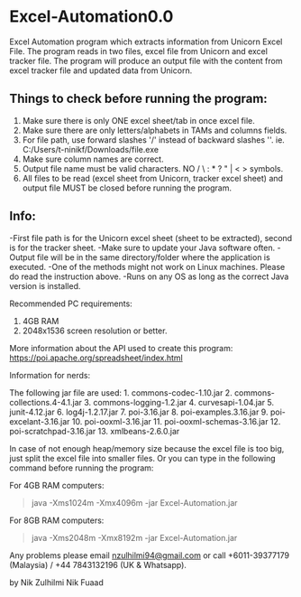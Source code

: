 # Excel-Automation0.0
Excel Automation program which extracts information from Unicorn Excel File. The program reads in two files, excel file from Unicorn and excel tracker file. The program will produce an output file with the content from excel tracker file and updated data from Unicorn.

## Things to check before running the program: ##
  1. Make sure there is only ONE excel sheet/tab in once excel file.
  2. Make sure there are only letters/alphabets in TAMs and columns fields.
  3. For file path, use forward slashes '/' instead of backward slashes '\'.
     ie. C:/Users/t-ninikf/Downloads/file.exe
  4. Make sure column names are correct.
  5. Output file name must be valid characters. NO / \ : * ? " | < > symbols.
  6. All files to be read (excel sheet from Unicorn, tracker excel sheet) and output file MUST be closed before running the program.



## Info: ##
  -First file path is for the Unicorn excel sheet (sheet to be extracted), second is for the tracker sheet.
  -Make sure to update your Java software often.
  -Output file will be in the same directory/folder where the application is executed.
  -One of the methods might not work on Linux machines. Please do read the instruction above.
  -Runs on any OS as long as the correct Java version is installed.



Recommended PC requirements:
  1. 4GB RAM
  2. 2048x1536 screen resolution or better.



More information about the API used to create this program: https://poi.apache.org/spreadsheet/index.html



Information for nerds:

  The following jar file are used:
    1. commons-codec-1.10.jar
    2. commons-collections.4-4.1.jar
    3. commons-logging-1.2.jar
    4. curvesapi-1.04.jar
    5. junit-4.12.jar
    6. log4j-1.2.17.jar
    7. poi-3.16.jar
    8. poi-examples.3.16.jar
    9. poi-excelant-3.16.jar
    10. poi-ooxml-3.16.jar
    11. poi-ooxml-schemas-3.16.jar
    12. poi-scratchpad-3.16.jar
    13. xmlbeans-2.6.0.jar

  In case of not enough heap/memory size because the excel file is too big, just split the excel file into smaller files.
  Or you can type in the following command before running the program:
  
  For 4GB RAM computers:
  > java -Xms1024m -Xmx4096m -jar Excel-Automation.jar
  
  For 8GB RAM computers:
  > java -Xms2048m -Xmx8192m -jar Excel-Automation.jar



Any problems please email nzulhilmi94@gmail.com or call +6011-39377179 (Malaysia) / +44 7843132196 (UK & Whatsapp).



by Nik Zulhilmi Nik Fuaad
